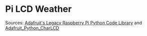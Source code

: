 # Pi LCD Weather

Sources: [Adafruit's Legacy Raspberry Pi Python Code Library](https://github.com/adafruit/AdaFruit-Raspberry-Pi-Python-Code) 
and [Adafruit_Python_CharLCD](https://github.com/adafruit/Adafruit_Python_CharLCD)

